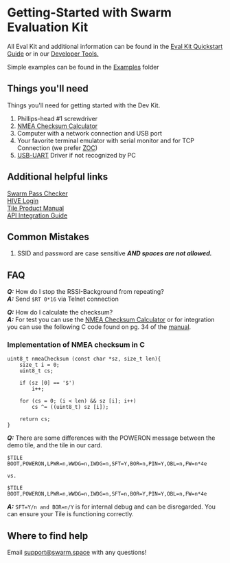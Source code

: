 # Getting-Started with Swarm Evaluation Kit

All Eval Kit and additional information can be found in the [Eval Kit Quickstart Guide](https://swarm.space/wp-content/uploads/2021/04/Swarm-Eval-Kit-Quickstart-Guide.pdf) or in our [Developer Tools.](https://swarm.space/developertools/)

Simple examples can be found in the [Examples]() folder

## Things you'll need 
Things you'll need for getting started with the Dev Kit. 

1. Phillips-head #1 screwdriver
2. [NMEA Checksum Calculator](https://nmeachecksum.eqth.net/)
3. Computer with a network connection and USB port 
4. Your favorite terminal emulator with serial monitor and for TCP Connection (we prefer [ZOC](https://www.emtec.com/zoc/index.html))
5.  [USB-UART](https://www.silabs.com/developers/usb-to-uart-bridge-vcp-drivers) Driver if not recognized by PC

## Additional helpful links

[Swarm Pass Checker](https://kube.tools.swarm.space/pass-checker/)\
[HIVE Login](https://bumblebee.hive.swarm.space/hive/ui/login)\
[Tile Product Manual](https://swarm.space/wp-content/uploads/2021/04/Swarm-Tile-Product-Manual.pdf)\
[API Integration Guide](https://swarm.space/wp-content/uploads/2021/05/Swarm-Hive-1.0-API-Integration-Guide.pdf)

## Common Mistakes

1. SSID and password are case sensitive ***AND spaces are not allowed.***

## FAQ

***Q:*** How do I stop the RSSI-Background from repeating?\
***A:*** Send `$RT 0*16` via Telnet connection

***Q:*** How do I calculate the checksum?\
***A:*** For test you can use the [NMEA Checksum Calculator](https://nmeachecksum.eqth.net/) or for integration you can use the following C code found on pg. 34 of the [manual](https://swarm.space/wp-content/uploads/2021/04/Swarm-Tile-Product-Manual.pdf).
### Implementation of NMEA checksum in C
```
uint8_t nmeaChecksum (const char *sz, size_t len){
    size_t i = 0;
    uint8_t cs;

    if (sz [0] == '$')
        i++;

    for (cs = 0; (i < len) && sz [i]; i++)
        cs ^= ((uint8_t) sz [i]);

    return cs;
}
```
***Q:*** There are some differences with the POWERON message between the demo tile, and the tile in our card. 
```
$TILE BOOT,POWERON,LPWR=n,WWDG=n,IWDG=n,SFT=Y,BOR=n,PIN=Y,OBL=n,FW=n*4e

vs. 

$TILE BOOT,POWERON,LPWR=n,WWDG=n,IWDG=n,SFT=n,BOR=Y,PIN=Y,OBL=n,FW=n*4e
```
***A:*** `SFT=Y/n and BOR=n/Y` is for internal debug and can be disregarded. You can ensure your Tile is functioning correctly.

## Where to find help

Email [support@swarm.space](support@swarm.space) with any questions!







